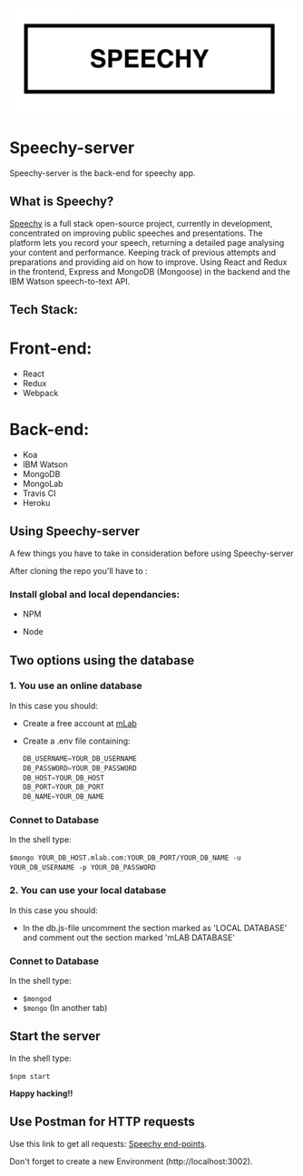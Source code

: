 ![Speechy](https://github.com/beniceberg/speechy/blob/master/src/assets/screenshot/Screen%20Shot%202018-04-02%20at%2012.49.10.png)

# Speechy-server

Speechy-server is the back-end for speechy app.

## What is Speechy?
[Speechy](https://github.com/beniceberg/speechy) is a full stack open-source project, currently in development, concentrated on improving public speeches and presentations. The platform lets you record your speech, returning a detailed page analysing your content and performance. Keeping track of previous attempts and preparations and providing aid on how to improve. Using React and Redux in the frontend, Express and MongoDB (Mongoose) in the backend and the IBM Watson speech-to-text API.



## Tech Stack:

# Front-end:

* React
* Redux
* Webpack

# Back-end: 

* Koa
* IBM Watson
* MongoDB
* MongoLab
* Travis CI
* Heroku



## Using Speechy-server

A few things you have to take in consideration before using Speechy-server

After cloning the repo you'll have to :

### Install global and local dependancies:

* NPM

* Node

## Two options using the database

### 1. You use an online database

In this case you should: 

* Create a free account at [mLab](https://mlab.com/)
* Create a .env file containing: 

    ```javascript
    DB_USERNAME=YOUR_DB_USERNAME
    DB_PASSWORD=YOUR_DB_PASSWORD
    DB_HOST=YOUR_DB_HOST
    DB_PORT=YOUR_DB_PORT
    DB_NAME=YOUR_DB_NAME
    ```

 ### Connet to Database

In the shell type:

 `$mongo YOUR_DB_HOST.mlab.com:YOUR_DB_PORT/YOUR_DB_NAME -u YOUR_DB_USERNAME -p YOUR_DB_PASSWORD`


### 2. You can use your local database

In this case you should:

* In the db.js-file uncomment the section marked as 'LOCAL DATABASE' and comment out the section marked 'mLAB DATABASE'

### Connet to Database

In the shell type:

* `$mongod`
* `$mongo`       (In another tab)



## Start the server

In the shell type:

`$npm start`

**Happy hacking!!**



## Use Postman for HTTP requests

Use this link to get all requests: [Speechy end-points](https://www.getpostman.com/collections/8ba1f3f8e1f16e2e8e21).

Don't forget to create a new Environment (http://localhost:3002).

